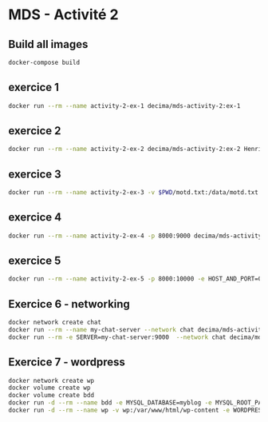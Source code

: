 # MDS - Activité 2

## Build all images

```bash
docker-compose build
```

## exercice 1

```bash
docker run --rm --name activity-2-ex-1 decima/mds-activity-2:ex-1
```

## exercice 2

```bash
docker run --rm --name activity-2-ex-2 decima/mds-activity-2:ex-2 Henri
```


## exercice 3

```bash
docker run --rm --name activity-2-ex-3 -v $PWD/motd.txt:/data/motd.txt decima/mds-activity-2:ex-3
```

## exercice 4

```bash
docker run --rm --name activity-2-ex-4 -p 8000:9000 decima/mds-activity-2:ex-4
```

## exercice 5

```bash
docker run --rm --name activity-2-ex-5 -p 8000:10000 -e HOST_AND_PORT=0.0.0.0:10000 decima/mds-activity-2:ex-5
```

## Exercice 6 - networking
```bash
docker network create chat
docker run --rm --name my-chat-server --network chat decima/mds-activity-2:server
docker run --rm -e SERVER=my-chat-server:9000  --network chat decima/mds-activity-2:client


```

## Exercice 7 - wordpress
```bash
docker network create wp
docker volume create wp
docker volume create bdd
docker run -d --rm --name bdd -e MYSQL_DATABASE=myblog -e MYSQL_ROOT_PASSWORD=somePassword -v bdd:/var/lib/mysql  --network wp mysql:8
docker run -d --rm --name wp -v wp:/var/www/html/wp-content -e WORDPRESS_DB_HOST=bdd:3306 -e WORDPRESS_DB_USER=root -e WORDPRESS_DB_PASSWORD=somePassword -e WORDPRESS_DB_NAME=myblog -p 12000:80 --network wp wordpress:6

```
